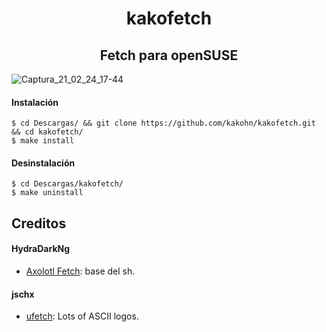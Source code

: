 <h1 align="center"> kakofetch </h1>
<h2 align="center"> Fetch para openSUSE </h1>

![Captura_21_02_24_17-44](https://user-images.githubusercontent.com/65475712/109083420-806d0880-76cb-11eb-8604-074f25d3eb20.png)

#### Instalación
```
$ cd Descargas/ && git clone https://github.com/kakohn/kakofetch.git && cd kakofetch/
$ make install
```

#### Desinstalación
```
$ cd Descargas/kakofetch/
$ make uninstall
```

## Creditos

#### HydraDarkNg
- [Axolotl Fetch](https://gitlab.com/HydraDarkNg/axolotlFetch): base del sh.

#### jschx
- [ufetch](https://gitlab.com/jschx/ufetch): Lots of ASCII logos.
